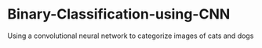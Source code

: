 # Binary-Classification-using-CNN
Using a convolutional neural network to categorize images of cats and dogs
